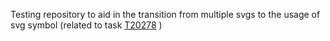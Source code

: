 Testing repository to aid in the transition from multiple svgs to the usage of svg symbol (related to task [T20278](https://phabricator.collabora.com/T20278) ) 
